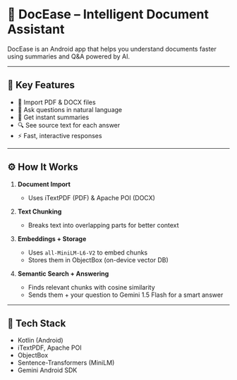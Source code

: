 # 📄 DocEase – Intelligent Document Assistant

DocEase is an Android app that helps you understand documents faster using summaries and Q&A powered by AI.

---

## 🚀 Key Features

- 📂 Import PDF & DOCX files
- 🧠 Ask questions in natural language
- 📝 Get instant summaries
- 🔍 See source text for each answer
- ⚡ Fast, interactive responses

---

## ⚙️ How It Works

1. **Document Import**  
   - Uses iTextPDF (PDF) & Apache POI (DOCX)

2. **Text Chunking**  
   - Breaks text into overlapping parts for better context

3. **Embeddings + Storage**  
   - Uses `all-MiniLM-L6-V2` to embed chunks  
   - Stores them in ObjectBox (on-device vector DB)

4. **Semantic Search + Answering**  
   - Finds relevant chunks with cosine similarity  
   - Sends them + your question to Gemini 1.5 Flash for a smart answer

---

## 🧰 Tech Stack

- Kotlin (Android)
- iTextPDF, Apache POI
- ObjectBox
- Sentence-Transformers (MiniLM)
- Gemini Android SDK



